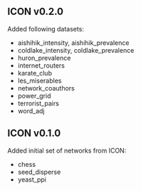 ## ICON v0.2.0

Added following datasets:
* aishihik_intensity, aishihik_prevalence
* coldlake_intensity, coldlake_prevalence
* huron_prevalence
* internet_routers
* karate_club
* les_miserables
* network_coauthors
* power_grid
* terrorist_pairs
* word_adj

## ICON v0.1.0

Added initial set of networks from ICON:
* chess
* seed_disperse
* yeast_ppi
